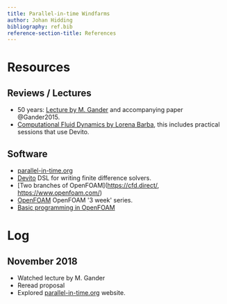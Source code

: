 ```yaml
---
title: Parallel-in-time Windfarms
author: Johan Hidding
bibliography: ref.bib
reference-section-title: References
---
```


# Resources

## Reviews / Lectures

- 50 years: [Lecture by M. Gander](https://www.youtube.com/watch?v=dn5vqN8ezuE) and accompanying paper @Gander2015.
- [Computational Fluid Dynamics by Lorena Barba](https://www.youtube.com/playlist?list=PL30F4C5ABCE62CB61), this includes practical sessions that use Devito.

## Software

- [parallel-in-time.org](https://parallel-in-time.org/)
- [Devito](https://www.devitoproject.org/) DSL for writing finite difference solvers.
- [Two branches of OpenFOAM](https://cfd.direct/, https://www.openfoam.com/)
- [OpenFOAM](https://wiki.openfoam.com/%223_weeks%22_series) OpenFOAM '3 week' series.
- [Basic programming in OpenFOAM](https://github.com/UnnamedMoose/BasicOpenFOAMProgrammingTutorials)

# Log

## November 2018

- Watched lecture by M. Gander
- Reread proposal
- Explored [parallel-in-time.org](https://parallel-in-time.org/) website.

